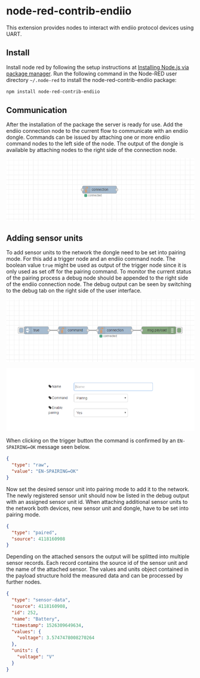 node-red-contrib-endiio
=======================

This extension provides nodes to interact with endiio protocol devices using UART.

Install
-------

Install node red by following the setup instructions at [Installing Node.js via package manager](https://nodejs.org/en/download/package-manager/).
Run the following command in the Node-RED user directory `~/.node-red` to install the node-red-contrib-endiio package:

```bash
npm install node-red-contrib-endiio
```

Communication
-------------

After the installation of the package the server is ready for use.
Add the endiio connection node to the current flow to communicate with an endiio dongle.
Commands can be issued by attaching one or more endiio command nodes to the left side of the node.
The output of the dongle is available by attaching nodes to the right side of the connection node.

![endiio connection node](https://raw.githubusercontent.com/endiioEngineeringGmbH/node-red-contrib-endiio/master/doc/connection_node.png "endiio connection node")

Adding sensor units
-------------------

To add sensor units to the network the dongle need to be set into pairing mode.
For this add a trigger node and an endiio command node.
The boolean value `true` might be used as output of the trigger node since it is only used as set off for the pairing command.
To monitor the current status of the pairing process a debug node should be appended to the right side of the endiio connection node.
The debug output can be seen by switching to the debug tab on the right side of the user interface.

![Setting the dongle into pairing mode](https://raw.githubusercontent.com/endiioEngineeringGmbH/node-red-contrib-endiio/master/doc/command_pairing_execute.png "Setting the dongle into pairing mode")

![Pairing command settings](https://raw.githubusercontent.com/endiioEngineeringGmbH/node-red-contrib-endiio/master/doc/command_pairing.png "Pairing command settings")

When clicking on the trigger button the command is confirmed by an `EN-SPAIRING=OK` message seen below.

```json
{
  "type": "raw",
  "value": "EN-SPAIRING=OK"
}
```

Now set the desired sensor unit into pairing mode to add it to the network.
The newly registered sensor unit should now be listed in the debug output with an assigned sensor unit id.
When attaching additional sensor units to the network both devices, new sensor unit and dongle, have to be set into pairing mode.

```json
{
  "type": "paired",
  "source": 4118160908
}
```

Depending on the attached sensors the output will be splitted into multiple sensor records.
Each record contains the source id of the sensor unit and the name of the attached sensor.
The values and units object contained in the payload structure hold the measured data and can be processed by further nodes.

```json
{
  "type": "sensor-data",
  "source": 4118160908,
  "id": 252,
  "name": "Battery",
  "timestamp": 1526309649634,
  "values": {
    "voltage": 3.5747478008270264
  },
  "units": {
    "voltage": "V"
  }
}
```

